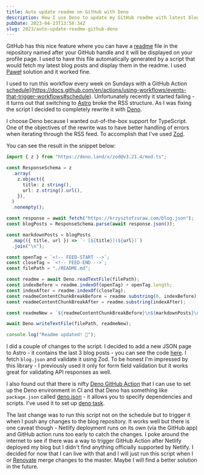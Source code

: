 ```yaml
---
title: Auto update readme on GitHub with Deno
description: How I use Deno to update my GitHub readme with latest blog posts
pubDate: 2023-04-23T13:58:34Z
slug: 2023/auto-update-readme-github-deno
---
```


GitHub has this nice feature where you can have a [readme](https://docs.github.com/en/account-and-profile/setting-up-and-managing-your-github-profile/customizing-your-profile/managing-your-profile-readme) file in the repository named after your GitHub handle and it will be displayed on your profile page. I used to have this file automatically generated by a script that would fetch my latest blog posts and display them in the readme. I used [Paweł](https://pawelgrzybek.com/fetch-most-recent-posts-to-your-github-profile-page-using-github-workflow-and-node-js/) solution and it worked fine.

I used to run this workflow every week on Sundays with a GitHub Action [schedule](https://docs.github.com/en/actions/using-workflows/events-that-trigger-workflows#schedule)](https://docs.github.com/en/actions/using-workflows/events-that-trigger-workflows#schedule). Unfortunately recently it started failing - it turns out that switching to [Astro](https://krzysztofzuraw.com/blog/2023/migrating-blog-to-astro/) broke the RSS structure. As I was fixing the script I decided to completely rewrite it with [Deno](https://deno.land/).

I choose Deno because I wanted out-of-the-box support for TypeScript. One of the objectives of the rewrite was to have better handling of errors when iterating through the RSS feed. To accomplish that I've used [Zod](https://github.com/colinhacks/zod).

You can see the result in the snippet below:

```ts
import { z } from "https://deno.land/x/zod@v3.21.4/mod.ts";

const ResponseSchema = z
  .array(
    z.object({
      title: z.string(),
      url: z.string().url(),
    }),
  )
  .nonempty();

const response = await fetch("https://krzysztofzuraw.com/blog.json");
const blogPosts = ResponseSchema.parse(await response.json());

const markdownPosts = blogPosts
  .map(({ title, url }) => `- [${title}](${url})`)
  .join("\n");

const openTag = `<!-- FEED-START -->`;
const closeTag = `<!-- FEED-END -->`;
const filePath = "./README.md";

const readme = await Deno.readTextFile(filePath);
const indexBefore = readme.indexOf(openTag) + openTag.length;
const indexAfter = readme.indexOf(closeTag);
const readmeContentChunkBreakBefore = readme.substring(0, indexBefore);
const readmeContentChunkBreakAfter = readme.substring(indexAfter);

const readmeNew = `${readmeContentChunkBreakBefore}\n${markdownPosts}\n${readmeContentChunkBreakAfter}`;

await Deno.writeTextFile(filePath, readmeNew);

console.log("Readme updated! 🎉");
```

I did a couple of changes to the script. I decided to add a new JSON page to Astro - it contains the last 3 blog posts - you can see the code [here](https://github.com/krzysztofzuraw/blog/blob/main/src/pages/blog/index.json.ts). I fetch `blog.json` and validate it using Zod. To be honest I'm impressed by this library - I previously used it only for form field validation but it works great for validating API responses as well.

I also found out that there is nifty [Deno GitHub Action](https://github.com/denoland/setup-deno) that I can use to set up the Deno environment in CI and that Deno has something like `package.json` called [deno.json](https://deno.land/manual@v1.32.5/getting_started/configuration_file) - it allows you to specify dependencies and scripts. I've used it to set up [deno task](https://github.com/krzysztofzuraw/krzysztofzuraw/blob/main/deno.json#L3).

The last change was to run this script not on the schedule but to trigger it when I push any changes to the blog repository. It works well but there is one caveat though - Netlify deployment runs on its own (via the GitHub app) and GitHub action runs too early to catch the changes. I poke around the internet to see if there was a way to trigger GitHub Action after Netlify deployed my blog but I didn't find anything officially supported by Netlify. I decided for now that I can live with that and I will just run this script when I or [Renovate](https://github.com/renovatebot/renovate) merge changes to the master. Maybe I will find a better solution in the future.
